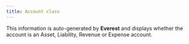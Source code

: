 ```yaml
---
title: Account class
---
```



This information is auto-generated by **Everest**  and displays whether the account is an Asset, Liability, Revenue or Expense  account.
